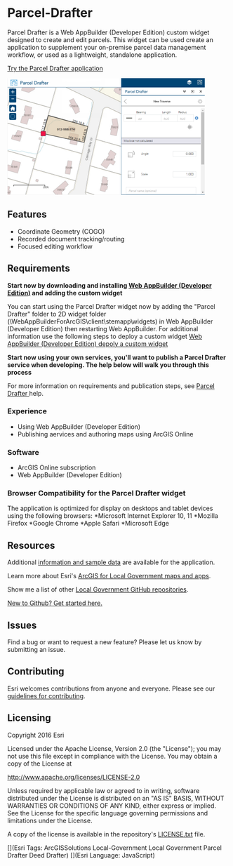 # Parcel-Drafter

Parcel Drafter is a Web AppBuilder (Developer Edition) custom widget designed to create and edit parcels.  This widget can be used create an application to supplement your on-premise parcel data management workflow, or used as a lightweight, standalone application.

[Try the Parcel Drafter application](http://links.esri.com/localgovernment/tryit/ParcelDrafter/)

[![Image of Parcel Drafter application](ParcelDrafter.png "Parcel Drafter application")](http://links.esri.com/localgovernment/tryit/ParcelDrafter/)

## Features
* Coordinate Geometry (COGO)
* Recorded document tracking/routing
* Focused editing workflow

## Requirements

**Start now by downloading and installing [Web AppBuilder (Developer Edition)](https://developers.arcgis.com/web-appbuilder/) and adding the custom widget**

You can start using the Parcel Drafter widget now by adding the "Parcel Drafter" folder to 2D widget folder (\WebAppBuilderForArcGIS\client\stemapp\widgets) in Web AppBuilder (Developer Edition) then restarting Web AppBuilder. For additional information use the following steps to deploy a custom widget [Web AppBuilder (Developer Edition) depoly a custom widget](https://developers.arcgis.com/web-appbuilder/guide/deploy-custom-widget-and-theme.htm)

**Start now using your own services, you'll want to publish a Parcel Drafter service when developing. The help below will walk you through this process**

For more information on requirements and publication steps, see [Parcel Drafter ](http://links.esri.com/localgovernment/help/ParcelDrafter/) help.

### Experience

* Using Web AppBuilder (Developer Edition)
* Publishing aervices and authoring maps using ArcGIS Online

### Software
* ArcGIS Online subscription
* Web AppBuilder (Developer Edition) 

### Browser Compatibility for the Parcel Drafter widget
The application is optimized for display on desktops and tablet devices using the following browsers:
*Microsoft Internet Explorer 10, 11
*Mozilla Firefox
*Google Chrome
*Apple Safari
*Microsoft Edge

## Resources

Additional [information and sample data](http://links.esri.com/localgovernment/download/ParcelDrafter/) are available for the application.

Learn more about Esri's [ArcGIS for Local Government maps and apps](http://solutions.arcgis.com/local-government/).

Show me a list of other [Local Government GitHub repositories](http://esri.github.io/#Local-Government).

[New to Github? Get started here.](http://htmlpreview.github.com/?https://github.com/Esri/esri.github.com/blob/master/help/esri-getting-to-know-github.html)

## Issues

Find a bug or want to request a new feature?  Please let us know by submitting an issue.

## Contributing

Esri welcomes contributions from anyone and everyone. 
Please see our [guidelines for contributing](https://github.com/esri/contributing).

## Licensing

Copyright 2016 Esri

Licensed under the Apache License, Version 2.0 (the "License"); you may not use this file except in compliance with the License. You may obtain a copy of the License at

   http://www.apache.org/licenses/LICENSE-2.0

Unless required by applicable law or agreed to in writing, software distributed under the License is distributed on an "AS IS" BASIS, WITHOUT WARRANTIES OR CONDITIONS OF ANY KIND, either express or implied. See the License for the specific language governing permissions and limitations under the License.

A copy of the license is available in the repository's
[LICENSE.txt](LICENSE.txt) file.

[](Esri Tags: ArcGISSolutions Local-Government Local Government Parcel Drafter Deed Drafter)
[](Esri Language: JavaScript)

